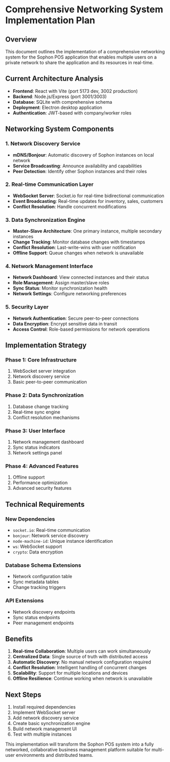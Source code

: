 # Comprehensive Networking System Implementation Plan

## Overview
This document outlines the implementation of a comprehensive networking system for the Sophon POS application that enables multiple users on a private network to share the application and its resources in real-time.

## Current Architecture Analysis
- **Frontend**: React with Vite (port 5173 dev, 3002 production)
- **Backend**: Node.js/Express (port 3001/3003)
- **Database**: SQLite with comprehensive schema
- **Deployment**: Electron desktop application
- **Authentication**: JWT-based with company/worker roles

## Networking System Components

### 1. Network Discovery Service
- **mDNS/Bonjour**: Automatic discovery of Sophon instances on local network
- **Service Broadcasting**: Announce availability and capabilities
- **Peer Detection**: Identify other Sophon instances and their roles

### 2. Real-time Communication Layer
- **WebSocket Server**: Socket.io for real-time bidirectional communication
- **Event Broadcasting**: Real-time updates for inventory, sales, customers
- **Conflict Resolution**: Handle concurrent modifications

### 3. Data Synchronization Engine
- **Master-Slave Architecture**: One primary instance, multiple secondary instances
- **Change Tracking**: Monitor database changes with timestamps
- **Conflict Resolution**: Last-write-wins with user notification
- **Offline Support**: Queue changes when network is unavailable

### 4. Network Management Interface
- **Network Dashboard**: View connected instances and their status
- **Role Management**: Assign master/slave roles
- **Sync Status**: Monitor synchronization health
- **Network Settings**: Configure networking preferences

### 5. Security Layer
- **Network Authentication**: Secure peer-to-peer connections
- **Data Encryption**: Encrypt sensitive data in transit
- **Access Control**: Role-based permissions for network operations

## Implementation Strategy

### Phase 1: Core Infrastructure
1. WebSocket server integration
2. Network discovery service
3. Basic peer-to-peer communication

### Phase 2: Data Synchronization
1. Database change tracking
2. Real-time sync engine
3. Conflict resolution mechanisms

### Phase 3: User Interface
1. Network management dashboard
2. Sync status indicators
3. Network settings panel

### Phase 4: Advanced Features
1. Offline support
2. Performance optimization
3. Advanced security features

## Technical Requirements

### New Dependencies
- `socket.io`: Real-time communication
- `bonjour`: Network service discovery
- `node-machine-id`: Unique instance identification
- `ws`: WebSocket support
- `crypto`: Data encryption

### Database Schema Extensions
- Network configuration table
- Sync metadata tables
- Change tracking triggers

### API Extensions
- Network discovery endpoints
- Sync status endpoints
- Peer management endpoints

## Benefits

1. **Real-time Collaboration**: Multiple users can work simultaneously
2. **Centralized Data**: Single source of truth with distributed access
3. **Automatic Discovery**: No manual network configuration required
4. **Conflict Resolution**: Intelligent handling of concurrent changes
5. **Scalability**: Support for multiple locations and devices
6. **Offline Resilience**: Continue working when network is unavailable

## Next Steps

1. Install required dependencies
2. Implement WebSocket server
3. Add network discovery service
4. Create basic synchronization engine
5. Build network management UI
6. Test with multiple instances

This implementation will transform the Sophon POS system into a fully networked, collaborative business management platform suitable for multi-user environments and distributed teams.